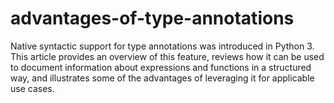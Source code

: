 # advantages-of-type-annotations
Native syntactic support for type annotations was introduced in Python 3. This article provides an overview of this feature, reviews how it can be used to document information about expressions and functions in a structured way, and illustrates some of the advantages of leveraging it for applicable use cases.
